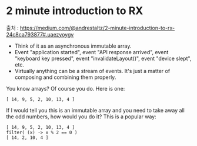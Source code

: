 # 2 minute introduction to RX

출처 : https://medium.com/@andrestaltz/2-minute-introduction-to-rx-24c8ca793877#.uaezyoygv

* Think of it as an asynchronous immutable array.
* Event "application started", event "API response arrived", event "keyboard key pressed", event "invalidateLayout()", event "device slept", etc.
* Virtually anything can be a stream of events. It's just a matter of composing and combining them properly.

You know arrays? Of course you do. Here is one:
```
[ 14, 9, 5, 2, 10, 13, 4 ]
```
If I would tell you this is an immutable array and you need to take away all the odd numbers, how would you do it? This is a popular way:
```
[ 14, 9, 5, 2, 10, 13, 4 ]
filter( (x) -> x % 2 == 0 )
[ 14, 2, 10, 4 ]
```
